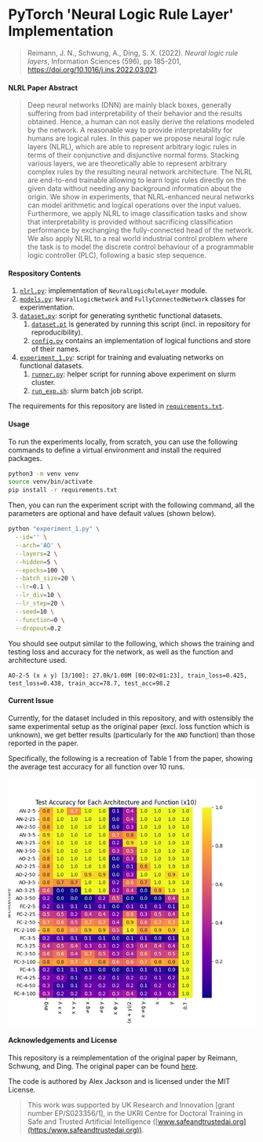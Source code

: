 # PyTorch 'Neural Logic Rule Layer' Implementation

> Reimann, J. N., Schwung, A., Ding, S. X. (2022). _Neural logic rule layers_, Information Sciences (596), pp 185-201, https://doi.org/10.1016/j.ins.2022.03.021.

#### NLRL Paper Abstract

> Deep neural networks (DNN) are mainly black boxes, generally suffering from bad interpretability of their behavior and the results obtained. Hence, a human can not easily derive the relations modeled by the network. A reasonable way to provide interpretability for humans are logical rules. In this paper we propose neural logic rule layers (NLRL), which are able to represent arbitrary logic rules in terms of their conjunctive and disjunctive normal forms. Stacking various layers, we are theoretically able to represent arbitrary complex rules by the resulting neural network architecture. The NLRL are end-to-end trainable allowing to learn logic rules directly on the given data without needing any background information about the origin. We show in experiments, that NLRL-enhanced neural networks can model arithmetic and logical operations over the input values. Furthermore, we apply NLRL to image classification tasks and show that interpretability is provided without sacrificing classification performance by exchanging the fully-connected head of the network. We also apply NLRL to a real world industrial control problem where the task is to model the discrete control behaviour of a programmable logic controller (PLC), following a basic step sequence.

#### Respository Contents

1. [`nlrl.py`](nlrl.py): implementation of `NeuralLogicRuleLayer` module.
2. [`models.py`](models.py): `NeuralLogicNetwork` and `FullyConnectedNetwork` classes for experimentation.
3. [`dataset.py`](dataset.py): script for generating synthetic functional datasets.
   1. [`dataset.pt`](dataset.pt) is generated by running this script (incl. in repository for reproducibility).
   2. [`config.py`](config.py) contains an implementation of logical functions and store of their names.
4. [`experiment_1.py`](experiment_1.py): script for training and evaluating networks on functional datasets.
   1. [`runner.py`](runner.py): helper script for running above experiment on slurm cluster.
   2. [`run_exp.sh`](run_exp.sh): slurm batch job script.


The requirements for this repository are listed in [`requirements.txt`](requirements.txt).


#### Usage

To run the experiments locally, from scratch, you can use the following commands to define a virtual environment and install the required packages.

```bash
python3 -m venv venv
source venv/bin/activate
pip install -r requirements.txt
```

Then, you can run the experiment script with the following command, all the parameters are optional and have default values (shown below).

```sh
python "experiment_1.py" \
  --id='' \
  --arch='AO' \
  --layers=2 \
  --hidden=5 \
  --epochs=100 \
  --batch_size=20 \
  --lr=0.1 \
  --lr_div=10 \
  --lr_step=20 \
  --seed=10 \
  --function=0 \
  --dropout=0.2
```

You should see output similar to the following, which shows the training and testing loss and accuracy for the network, as well as the function and architecture used.

```
AO-2-5 (x ∧ y) [3/100]: 27.0k/1.00M [00:02<01:23], train_loss=0.425, test_loss=0.438, train_acc=78.7, test_acc=98.2
```

#### Current Issue

Currently, for the dataset included in this repository, and with ostensibly the same experimental setup as the original paper (excl. loss function which is unknown), we get better results (particularly for the `AND` function) than those reported in the paper.

Specifically, the following is a recreation of Table 1 from the paper, showing the average test accuracy for all function over 10 runs.

![Table 1](table_1.png)


#### Acknowledgements and License

This repository is a reimplementation of the original paper by Reimann, Schwung, and Ding. The original paper can be found [here](https://doi.org/10.1016/j.ins.2022.03.021).

The code is authored by Alex Jackson and is licensed under the MIT License.


> This work was supported by UK Research and Innovation [grant number EP/S023356/1], in the UKRI Centre for Doctoral Training in Safe and Trusted Artificial Intelligence ([www.safeandtrustedai.org](https:/www.safeandtrustedai.org)).
